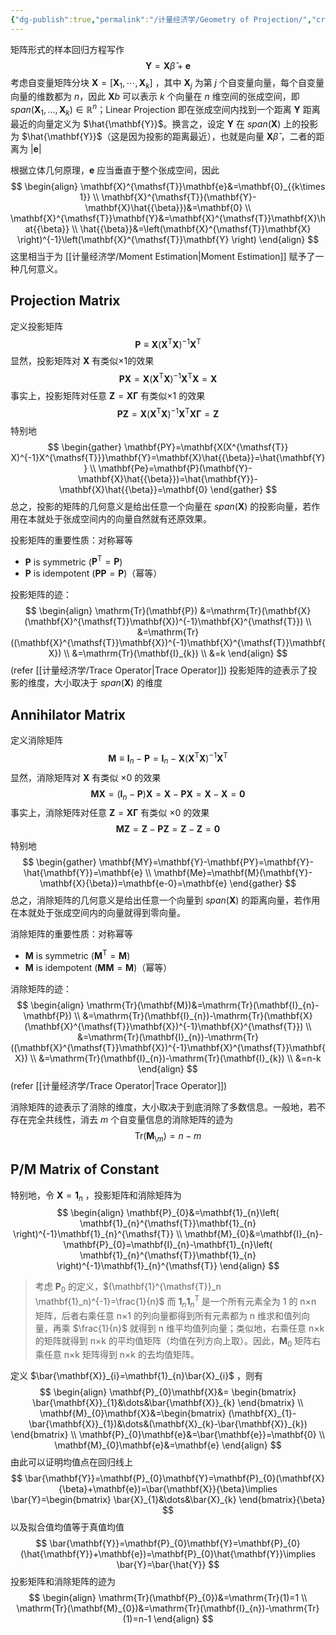 ```yaml
---
{"dg-publish":true,"permalink":"/计量经济学/Geometry of Projection/","created":"2025-08-20T11:56:55.000+08:00","updated":"2025-08-20T11:56:55.000+08:00"}
---
```



矩阵形式的样本回归方程写作
$$
\mathbf{Y}=\mathbf{X}\hat{{\beta}}+\mathbf{e}
$$
考虑自变量矩阵分块 $\mathbf{X}=[\mathbf{X}_1,\cdots,\mathbf{X}_k]$ ，其中 $\mathbf{X}_j$ 为第 $j$ 个自变量向量，每个自变量向量的维数都为 $n$，因此 $\mathbf{X}b$ 可以表示 $k$ 个向量在 $n$ 维空间的张成空间，即 $span(\mathbf{X}_{1},\dots,\mathbf{X}_{k})\in \mathbb{R}^n$；Linear Projection 即在张成空间内找到一个距离 $\mathbf{Y}$ 距离最近的向量定义为 $\hat{\mathbf{Y}}$。换言之，设定 $\mathbf{Y}$ 在 $span(\mathbf{X})$ 上的投影为 $\hat{\mathbf{Y}}$（这是因为投影的距离最近），也就是向量 $\mathbf{X}\hat{{\beta}}$ ，二者的距离为 $\lvert \mathbf{e} \rvert$

根据立体几何原理，$\mathbf{e}$ 应当垂直于整个张成空间，因此
$$
\begin{align}
\mathbf{X}^{\mathsf{T}}\mathbf{e}&=\mathbf{0}_{{k\times 1}} \\
\mathbf{X}^{\mathsf{T}}(\mathbf{Y}-\mathbf{X}\hat{{\beta}})&=\mathbf{0} \\
\mathbf{X}^{\mathsf{T}}\mathbf{Y}&=\mathbf{X}^{\mathsf{T}}\mathbf{X}\hat{{\beta}} \\
\hat{{\beta}}&=\left(\mathbf{X}^{\mathsf{T}}\mathbf{X} \right)^{-1}\left(\mathbf{X}^{\mathsf{T}}\mathbf{Y} \right)
\end{align}
$$
这里相当于为 [[计量经济学/Moment Estimation\|Moment Estimation]] 赋予了一种几何意义。

## Projection Matrix

定义投影矩阵
$$
\mathbf{P}\equiv \mathbf{X}(\mathbf{X}^{\mathsf{T}}\mathbf{X})^{-1}\mathbf{X}^{\mathsf{T}}
$$
显然，投影矩阵对 $\mathbf{X}$ 有类似×1的效果
$$
\mathbf{PX}=\mathbf{X}(\mathbf{X}^{\mathsf{T}}\mathbf{X})^{-1}\mathbf{X}^{\mathsf{T}}\mathbf{X}=\mathbf{X}
$$
事实上，投影矩阵对任意 $\mathbf{Z}=\mathbf{X\Gamma}$ 有类似×1 的效果
$$
\mathbf{PZ}=\mathbf{X}(\mathbf{X}^{\mathsf{T}}\mathbf{X})^{-1}\mathbf{X}^{\mathsf{T}}\mathbf{X}\boldsymbol{\Gamma}=\mathbf{Z}
$$
特别地
$$
\begin{gather}
\mathbf{PY}=\mathbf{X(X^{\mathsf{T}} X)^{-1}X^{\mathsf{T}}}\mathbf{Y}=\mathbf{X}\hat{{\beta}}=\hat{\mathbf{Y}} \\
\mathbf{Pe}=\mathbf{P}(\mathbf{Y}-\mathbf{X}\hat{{\beta}})=\hat{\mathbf{Y}}-\mathbf{X}\hat{{\beta}}=\mathbf{0}
\end{gather}
$$
总之，投影的矩阵的几何意义是给出任意一个向量在 $span(\mathbf{X})$ 的投影向量，若作用在本就处于张成空间内的向量自然就有还原效果。

投影矩阵的重要性质：对称幂等
- $\mathbf{P}$ is symmetric ($\mathbf{P^{\mathsf{T}}}=\mathbf{P}$)
- $\mathbf{P}$ is idempotent ($\mathbf{PP}=\mathbf{P}$)（幂等）

投影矩阵的迹：
$$
\begin{align}
\mathrm{Tr}(\mathbf{P})
&=\mathrm{Tr}(\mathbf{X}(\mathbf{X}^{\mathsf{T}}\mathbf{X})^{-1}\mathbf{X}^{\mathsf{T}}) \\
&=\mathrm{Tr}((\mathbf{X}^{\mathsf{T}}\mathbf{X})^{-1}\mathbf{X}^{\mathsf{T}}\mathbf{X}) \\
&=\mathrm{Tr}(\mathbf{I}_{k}) \\
&=k
\end{align}
$$
 (refer [[计量经济学/Trace Operator\|Trace Operator]])
投影矩阵的迹表示了投影的维度，大小取决于 $span(\mathbf{X})$ 的维度
## Annihilator Matrix

定义消除矩阵
$$
\mathbf{M}\equiv \mathbf{I}_n-\mathbf{P}=\mathbf{I}_n-\mathbf{X}(\mathbf{X}^{\mathsf{T}}\mathbf{X})^{-1}\mathbf{X}^{\mathsf{T}}
$$
显然，消除矩阵对 $\mathbf{X}$ 有类似 ×0 的效果
$$
\mathbf{MX}=(\mathbf{I}_n-\mathbf{P})\mathbf{X}=\mathbf{X}-\mathbf{PX}=\mathbf{X}
-\mathbf{X}=\mathbf{0}$$
事实上，消除矩阵对任意 $\mathbf{Z}=\mathbf{X\Gamma}$ 有类似 ×0 的效果
$$
\mathbf{MZ}=\mathbf{Z}-\mathbf{PZ}=\mathbf{Z}-\mathbf{Z}=\mathbf{0}
$$
特别地
$$
\begin{gather}
\mathbf{MY}=\mathbf{Y}-\mathbf{PY}=\mathbf{Y}-\hat{\mathbf{Y}}=\mathbf{e} \\
\mathbf{Me}=\mathbf{M}(\mathbf{Y}-\mathbf{X}{\beta})=\mathbf{e-0}=\mathbf{e}
\end{gather}
$$
总之，消除矩阵的几何意义是给出任意一个向量到 $span(\mathbf{X})$ 的距离向量，若作用在本就处于张成空间内的向量就得到零向量。

消除矩阵的重要性质：对称幂等
- $\mathbf{M}$ is symmetric ($\mathbf{M^{\mathsf{T}}}=\mathbf{M}$)
- $\mathbf{M}$ is idempotent ($\mathbf{MM}=\mathbf{M}$)（幂等）

消除矩阵的迹：
$$
\begin{align}
\mathrm{Tr}(\mathbf{M})&=\mathrm{Tr}(\mathbf{I}_{n}-\mathbf{P}) \\
&=\mathrm{Tr}(\mathbf{I}_{n})-\mathrm{Tr}(\mathbf{X}(\mathbf{X}^{\mathsf{T}}\mathbf{X})^{-1}\mathbf{X}^{\mathsf{T}}) \\
&=\mathrm{Tr}(\mathbf{I}_{n})-\mathrm{Tr}((\mathbf{X}^{\mathsf{T}}\mathbf{X})^{-1}\mathbf{X}^{\mathsf{T}}\mathbf{X}) \\
&=\mathrm{Tr}(\mathbf{I}_{n})-\mathrm{Tr}(\mathbf{I}_{k}) \\
&=n-k
\end{align}
$$
 (refer [[计量经济学/Trace Operator\|Trace Operator]])

消除矩阵的迹表示了消除的维度，大小取决于到底消除了多数信息。一般地，若不存在完全共线性，消去 $m$ 个自变量信息的消除矩阵的迹为
$$
\mathrm{Tr}(\mathbf{M}_{\setminus m})=n-m
$$

## P/M Matrix of Constant

特别地，令 $\mathbf{X}=\mathbf{1}_{n}$ ，投影矩阵和消除矩阵为
$$
\begin{align}
\mathbf{P}_{0}&=\mathbf{1}_{n}\left( \mathbf{1}_{n}^{\mathsf{T}}\mathbf{1}_{n} \right)^{-1}\mathbf{1}_{n}^{\mathsf{T}} \\
\mathbf{M}_{0}&=\mathbf{I}_{n}-\mathbf{P}_{0}=\mathbf{I}_{n}-\mathbf{1}_{n}\left( \mathbf{1}_{n}^{\mathsf{T}}\mathbf{1}_{n} \right)^{-1}\mathbf{1}_{n}^{\mathsf{T}}
\end{align}
$$
> 考虑 $\mathbf{P}_{0}$ 的定义，$(\mathbf{1}^{\mathsf{T}}_n \mathbf{1}_n)^{-1}=\frac{1}{n}$ 而 $\mathbf{1}_{n}\mathbf{1}_{n}^{\mathsf{T}}$ 是一个所有元素全为 1 的 n×n 矩阵，后者右乘任意 n×1 的列向量都得到所有元素都为 n 维求和值列向量，再乘 $\frac{1}{n}$ 就得到 n 维平均值列向量；类似地，右乘任意 n×k 的矩阵就得到 n×k 的平均值矩阵（均值在列方向上取）。因此，$\mathbf{M}_{0}$ 矩阵右乘任意 n×k 矩阵得到 n×k 的去均值矩阵。

定义 $\bar{\mathbf{X}}_{i}=\mathbf{1}_{n}\bar{X}_{i}$ ，则有
$$
\begin{align}
\mathbf{P}_{0}\mathbf{X}&=
\begin{bmatrix}
\bar{\mathbf{X}}_{1}&\dots&\bar{\mathbf{X}}_{k}
\end{bmatrix} \\
\mathbf{M}_{0}\mathbf{X}&=\begin{bmatrix}
(\mathbf{X}_{1}-\bar{\mathbf{X}}_{1})&\dots&(\mathbf{X}_{k}-\bar{\mathbf{X}}_{k})
\end{bmatrix} \\
\mathbf{P}_{0}\mathbf{e}&=\bar{\mathbf{e}}=\mathbf{0} \\
\mathbf{M}_{0}\mathbf{e}&=\mathbf{e}
\end{align}
$$
由此可以证明均值点在回归线上
$$
\bar{\mathbf{Y}}=\mathbf{P}_{0}\mathbf{Y}=\mathbf{P}_{0}(\mathbf{X}{\beta}+\mathbf{e})=\bar{\mathbf{X}}{\beta}\implies \bar{Y}=\begin{bmatrix}
\bar{X}_{1}&\dots&\bar{X}_{k}
\end{bmatrix}{\beta}
$$
以及拟合值均值等于真值均值
$$
\bar{\mathbf{Y}}=\mathbf{P}_{0}\mathbf{Y}=\mathbf{P}_{0}(\hat{\mathbf{Y}}+\mathbf{e})=\mathbf{P}_{0}\hat{\mathbf{Y}}\implies \bar{Y}=\bar{\hat{Y}}
$$
投影矩阵和消除矩阵的迹为
$$
\begin{align}
\mathrm{Tr}(\mathbf{P}_{0})&=\mathrm{Tr}(1)=1 \\
\mathrm{Tr}(\mathbf{M}_{0})&=\mathrm{Tr}(\mathbf{I}_{n})-\mathrm{Tr}(1)=n-1
\end{align}
$$
